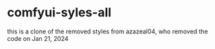 # comfyui-syles-all
 this is a clone of the removed styles from azazeal04, who removed the code on Jan 21, 2024
